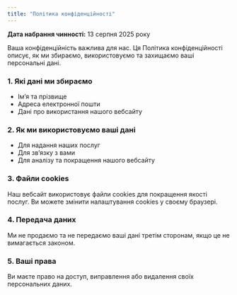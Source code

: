 ```yaml
---
title: "Політика конфіденційності"
---
```

**Дата набрання чинності:** 13 серпня 2025 року

Ваша конфіденційність важлива для нас. Ця Політика конфіденційності описує, як ми збираємо, використовуємо та захищаємо ваші персональні дані.

### 1. Які дані ми збираємо
- Ім’я та прізвище
- Адреса електронної пошти
- Дані про використання нашого вебсайту

### 2. Як ми використовуємо ваші дані
- Для надання наших послуг
- Для зв’язку з вами
- Для аналізу та покращення нашого вебсайту

### 3. Файли cookies
Наш вебсайт використовує файли cookies для покращення якості послуг. Ви можете змінити налаштування cookies у своєму браузері.

### 4. Передача даних
Ми не продаємо та не передаємо ваші дані третім сторонам, якщо це не вимагається законом.

### 5. Ваші права
Ви маєте право на доступ, виправлення або видалення своїх персональних даних.
